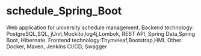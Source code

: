 # schedule_Spring_Boot

Web application for university schedule management. Backend technology: PostgreSQL,SQL,
jUnit,Mockito,log4j,Lombok, REST API, Spring Data,Spring Boot, Hibernate.
Frontend technology:Thymeleaf,Bootstrap,HML 
Other: Docker, Maven, Jenkins CI/CD, Swagger
